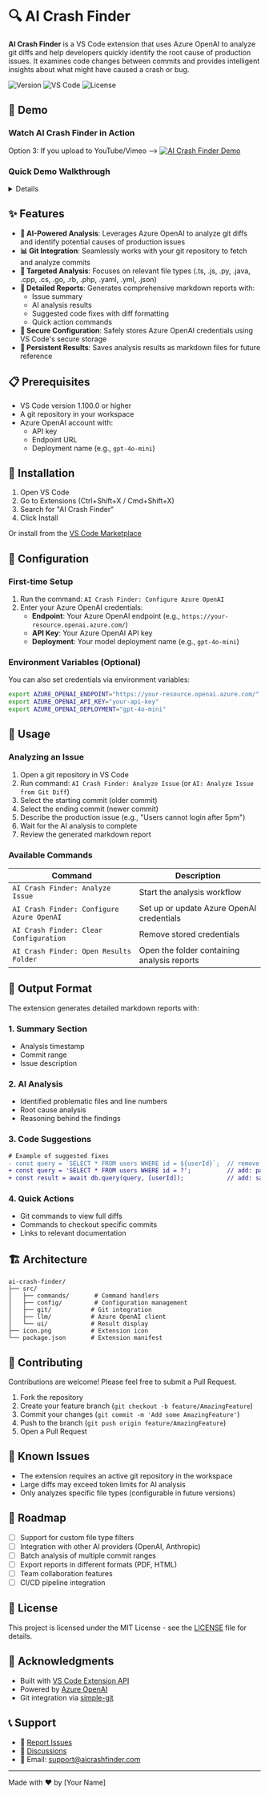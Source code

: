 # 🔍 AI Crash Finder

**AI Crash Finder** is a VS Code extension that uses Azure OpenAI to analyze git diffs and help developers quickly identify the root cause of production issues. It examines code changes between commits and provides intelligent insights about what might have caused a crash or bug.

![Version](https://img.shields.io/badge/version-0.0.1-blue)
![VS Code](https://img.shields.io/badge/VS%20Code-^1.100.0-brightgreen)
![License](https://img.shields.io/badge/license-MIT-green)

## 🎥 Demo

### Watch AI Crash Finder in Action

Option 3: If you upload to YouTube/Vimeo -->
[![AI Crash Finder Demo](./media/icon.png)](https://youtu.be/D_PBbQ-rMAI)

### Quick Demo Walkthrough

<details>

1. **Configure Azure OpenAI**
   ![Configure](./Demo.mp4)

</details>

## ✨ Features

- **🤖 AI-Powered Analysis**: Leverages Azure OpenAI to analyze git diffs and identify potential causes of production issues
- **📊 Git Integration**: Seamlessly works with your git repository to fetch and analyze commits
- **🎯 Targeted Analysis**: Focuses on relevant file types (.ts, .js, .py, .java, .cpp, .cs, .go, .rb, .php, .yaml, .yml, .json)
- **📝 Detailed Reports**: Generates comprehensive markdown reports with:
  - Issue summary
  - AI analysis results
  - Suggested code fixes with diff formatting
  - Quick action commands
- **🔐 Secure Configuration**: Safely stores Azure OpenAI credentials using VS Code's secure storage
- **💾 Persistent Results**: Saves analysis results as markdown files for future reference

## 📋 Prerequisites

- VS Code version 1.100.0 or higher
- A git repository in your workspace
- Azure OpenAI account with:
  - API key
  - Endpoint URL
  - Deployment name (e.g., `gpt-4o-mini`)

## 🚀 Installation

1. Open VS Code
2. Go to Extensions (Ctrl+Shift+X / Cmd+Shift+X)
3. Search for "AI Crash Finder"
4. Click Install

Or install from the [VS Code Marketplace](https://marketplace.visualstudio.com/items?itemName=your-publisher.ai-crash-finder)

## 🔧 Configuration

### First-time Setup

1. Run the command: `AI Crash Finder: Configure Azure OpenAI`
2. Enter your Azure OpenAI credentials:
   - **Endpoint**: Your Azure OpenAI endpoint (e.g., `https://your-resource.openai.azure.com/`)
   - **API Key**: Your Azure OpenAI API key
   - **Deployment**: Your model deployment name (e.g., `gpt-4o-mini`)

### Environment Variables (Optional)

You can also set credentials via environment variables:
```bash
export AZURE_OPENAI_ENDPOINT="https://your-resource.openai.azure.com/"
export AZURE_OPENAI_API_KEY="your-api-key"
export AZURE_OPENAI_DEPLOYMENT="gpt-4o-mini"
```

## 📖 Usage

### Analyzing an Issue

1. Open a git repository in VS Code
2. Run command: `AI Crash Finder: Analyze Issue` (or `AI: Analyze Issue from Git Diff`)
3. Select the starting commit (older commit)
4. Select the ending commit (newer commit)
5. Describe the production issue (e.g., "Users cannot login after 5pm")
6. Wait for the AI analysis to complete
7. Review the generated markdown report

### Available Commands

| Command | Description |
|---------|-------------|
| `AI Crash Finder: Analyze Issue` | Start the analysis workflow |
| `AI Crash Finder: Configure Azure OpenAI` | Set up or update Azure OpenAI credentials |
| `AI Crash Finder: Clear Configuration` | Remove stored credentials |
| `AI Crash Finder: Open Results Folder` | Open the folder containing analysis reports |

## 📄 Output Format

The extension generates detailed markdown reports with:

### 1. Summary Section
- Analysis timestamp
- Commit range
- Issue description

### 2. AI Analysis
- Identified problematic files and line numbers
- Root cause analysis
- Reasoning behind the findings

### 3. Code Suggestions
```diff
# Example of suggested fixes
- const query = `SELECT * FROM users WHERE id = ${userId}`;  // remove: SQL injection vulnerability
+ const query = 'SELECT * FROM users WHERE id = ?';          // add: parameterized query
+ const result = await db.query(query, [userId]);            // add: safe execution
```

### 4. Quick Actions
- Git commands to view full diffs
- Commands to checkout specific commits
- Links to relevant documentation

## 🏗️ Architecture

```
ai-crash-finder/
├── src/
│   ├── commands/       # Command handlers
│   ├── config/         # Configuration management
│   ├── git/           # Git integration
│   ├── llm/           # Azure OpenAI client
│   └── ui/            # Result display
├── icon.png           # Extension icon
└── package.json       # Extension manifest
```

## 🤝 Contributing

Contributions are welcome! Please feel free to submit a Pull Request.

1. Fork the repository
2. Create your feature branch (`git checkout -b feature/AmazingFeature`)
3. Commit your changes (`git commit -m 'Add some AmazingFeature'`)
4. Push to the branch (`git push origin feature/AmazingFeature`)
5. Open a Pull Request

## 🐛 Known Issues

- The extension requires an active git repository in the workspace
- Large diffs may exceed token limits for AI analysis
- Only analyzes specific file types (configurable in future versions)

## 📅 Roadmap

- [ ] Support for custom file type filters
- [ ] Integration with other AI providers (OpenAI, Anthropic)
- [ ] Batch analysis of multiple commit ranges
- [ ] Export reports in different formats (PDF, HTML)
- [ ] Team collaboration features
- [ ] CI/CD pipeline integration

## 📜 License

This project is licensed under the MIT License - see the [LICENSE](LICENSE) file for details.

## 🙏 Acknowledgments

- Built with [VS Code Extension API](https://code.visualstudio.com/api)
- Powered by [Azure OpenAI](https://azure.microsoft.com/en-us/products/ai-services/openai-service)
- Git integration via [simple-git](https://github.com/steveukx/git-js)

## 📞 Support

- 🐛 [Report Issues](https://github.com/yourusername/ai-crash-finder/issues)
- 💬 [Discussions](https://github.com/yourusername/ai-crash-finder/discussions)
- 📧 Email: support@aicrashfinder.com

---

Made with ❤️ by [Your Name]
